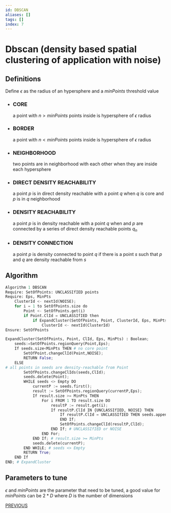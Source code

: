 ```yaml
---
id: DBSCAN
aliases: []
tags: []
index: 7
---
```


# Dbscan (density based spatial clustering of application with noise)

## Definitions

Define $\epsilon$ as the radius of an hypersphere  and a $minPoints$ threshold value

- ### CORE

	a point with $n > minPoints$ points inside is hypersphere of $\epsilon$ radius

- ###  BORDER

	a point with $n < minPoints$ points inside is hypersphere of $\epsilon$ radius

- ###  NEIGHBORHOOD

	two points are in neighborhood with each other when they are inside each hypersphere

- ### DIRECT DENSITY REACHABILITY

	a point $p$ is in direct density reachable with a point $q$ when $q$ is core and $p$ is in $q$ neighborhood

- ###  DENSITY REACHABILITY

	a point $p$ is in density reachable with a point $q$ when  and $p$  are connected by a series of direct density reachable points $q_{n}$

- ### DENSITY CONNECTION

	a point $p$ is density connected to point $q$ if there is a point $s$ such that $p$ and $q$ are density reachable from $s$


## Algorithm

```python
Algorithm 1 DBSCAN
Require: SetOfPoints: UNCLASSIfIED points
Require: Eps, MinPts
	ClusterId <- nextId(NOISE);
	for i = 1 to SetOfPoints.size do
		Point <- SetOfPoints.get(i)
		if Point.ClId = UNCLASSIfIED then
			if ExpandCluster(SetOfPoints, Point, ClusterId, Eps, MinPts) then
				ClusterId <- nextId(ClusterId)
Ensure: SetOfPoints
```

```python
ExpandCluster(SetOfPoints, Point, ClId, Eps, MinPts) : Boolean;
	seeds:=SetOfPoints.regionQuery(Point,Eps);
	If seeds.size<MinPts THEN # no core point
		SetOfPoint.changeClId(Point,NOISE);
		RETURN False;
	ELSE
# all points in seeds are density-reachable from Point
		SetOfPoints.changeClIds(seeds,ClId);
		seeds.delete(Point);
		WHILE seeds <> Empty DO
			currentP := seeds.first();
			result := SetOfPoints.regionQuery(currentP,Eps);
			If result.size >= MinPts THEN
				For i FROM 1 TO result.size DO
					resultP := result.get(i);
					If resultP.ClId IN {UNCLASSIfIED, NOISE} THEN
						If resultP.ClId = UNCLASSIfIED THEN seeds.append(resultP);
						END If;
						SetOfPoints.changeClId(resultP,ClId);
					END If; # UNCLASSIfIED or NOISE
				END For;
			END If; # result.size >= MinPts
			seeds.delete(currentP);
		END WHILE; # seeds <> Empty
		RETURN True;
	END If
END; # ExpandCluster
```

## Parameters to tune

$\epsilon$ and $minPoints$ are the parameter that need to be tuned, a good value for $minPoints$ can be $2*D$ where $D$ is the number of dimensions

[PREVIOUS](datamining/DENSITY_BASED_CLUSTERING.md)

